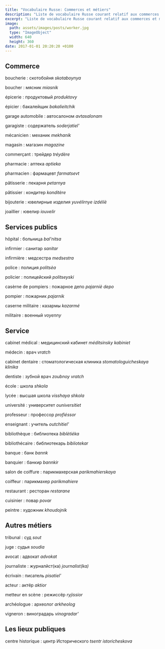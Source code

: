 ```yaml
---
title: "Vocabulaire Russe: Commerces et métiers"
description: "Liste de vocabulaire Russe courant relatif aux commerces et métiers."
excerpt: "Liste de vocabulaire Russe courant relatif aux commerces et métiers."
image:
  path: assets/images/posts/worker.jpg
  type: "ImageObject"
  width: 640
  height: 360
date: 2017-01-01 20:20:20 +0100
---
```


## Commerce

boucherie
: скотобойня
*skotaboynya*

boucher
: мясник
*miasnik*

épicerie
: продуктовый
*produktovy*

épicier
: бакалейщик
*bakalieitchik*

garage automobile
: автосалоном
*avtasalonam*

garagiste
: содержатель
*soderjatiel'*

mécanicien
: механик
*mekhanik*

magasin
: магазин
*magazine*

commerçant
: трейдер
*tréydère*

pharmacie
: аптека
*aptieka*

pharmacien
: фармацевт
*farmatsevt*

pâtisserie
: пекарня
*petarnya*

pâtissier
: кондитер
*konditère*

bijouterie
: ювелирные изделия
*yuvélirnye izdéliè*

joaillier
: ювелир
*iouvelir*


## Services publics

hôpital
: больница
*bal'nitsa*

infirmier
: санитар
*sanitar*

infirmière
: медсестра
*medsestra*

police
: полиция
*politsèa*

policier
: полицейский
*politseyski*

casèrne de pompiers
: пожарное депо
*pajarniè depo*

pompier
: пожарник
*pajarnik*

caserne militaire
: казармы
*kazarmé*

militaire
: военный
*voyenny*


## Service

cabinet médical
: медицинский кабинет
*méditsinsky kabiniet*

médecin
: врач
*vratch*

cabinet dentaire
: стоматологическая клиника
*stomatologuicheskaya klinika*

dentiste
: зубной врач
*zoubnoy vratch*

école
: школа
*shkola*

lycée
: высшая школа
*visshaya shkola*

université
: университет
*ouniversitiet*

professeur
: пpофeccop
*profiéssor*

enseignant
: учитель
*outchitiel'*

bibliothèque
: библиотека
*biblètiéka*

bibliothécaire
: библиотекарь
*bibliotekar*

banque
: банк
*bannk*

banquier
: банкир
*bannkir*

salon de coiffure
: парикмахерская
*parikmahierskaya*

coiffeur
: парикмахер
*parikmahiere*

restaurant
: ресторан
*restarane*

cuisinier
: повар
*povar*

peintre
: художник
*khoudojnik*


## Autres métiers

tribunal
: суд
*sout*

juge
: судья
*soudia*

avocat
: адвокат
*advokat*

journaliste
: журнaлйст(ка)
*journalist(ka)*

écrivain
: писатель
*pisatiel'*

acteur
: актëp
*aktior*

metteur en scène
: рeжиccëp
*ryjissior*

archéologue
: археолог
*arkheolog*

vigneron
: виноградарь
*vinogradar'*


## Les lieux publiques

centre historique
: центр Исторического
*tsentr istoricheskova*
